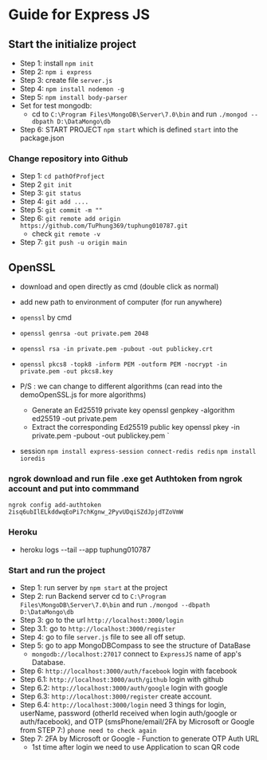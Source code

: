 # Guide for Express JS

## Start the initialize project

+ Step 1: install `npm init`
+ Step 2: `npm i express`
+ Step 3: create file `server.js`
+ Step 4: `npm install nodemon -g`
+ Step 5: `npm install body-parser`
+ Set for test mongodb:
  + cd to `C:\Program Files\MongoDB\Server\7.0\bin` and run `./mongod --dbpath D:\DataMongo\db` 
+ Step 6: START PROJECT `npm start` which is defined `start` into the package.json
  
### Change repository into Github

+ Step 1: `cd pathOfProfject`
+ Step 2 `git init`
+ Step 3: `git status`
+ Step 4: `git add ....`
+ Step 5: `git commit -m ""`
+ Step 6: `git remote add origin https://github.com/TuPhung369/tuphung010787.git`
  + check `git remote -v`
+ Step 7: `git push -u origin main`
  
## OpenSSL

+ download and open directly as cmd (double click as normal)
+ add new path to environment of computer (for run anywhere)
+ `openssl` by cmd
+ `openssl genrsa -out private.pem 2048`
+ `openssl rsa -in private.pem -pubout -out publickey.crt`
+ `openssl pkcs8 -topk8 -inform PEM -outform PEM -nocrypt -in private.pem -out pkcs8.key`

+ P/S : we can change to different algorithms (can read into the demoOpenSSL.js for more algorithms)
  + Generate an Ed25519 private key
    openssl genpkey -algorithm ed25519 -out private.pem
  + Extract the corresponding Ed25519 public key
    openssl pkey -in private.pem -pubout -out publickey.pem
`
+ session
`npm install express-session connect-redis redis`
`npm install ioredis`

### ngrok download and run file .exe get Authtoken from ngrok account and put into commmand

`ngrok config add-authtoken 2isq6ubIlELkddwqEoPi7chKgnw_2PyvUDqiSZdJpjdTZoVmW`

### Heroku

+ heroku logs --tail --app tuphung010787

### Start and run the project

+ Step 1: run server by `npm start` at the project
+ Step 2: run Backend server cd to `C:\Program Files\MongoDB\Server\7.0\bin` and run `./mongod --dbpath D:\DataMongo\db`
+ Step 3: go to the url `http://localhost:3000/login`
+ Step 3.1: go to `http://localhost:3000/register`
+ Step 4: go to file `server.js` file to see all off setup.
+ Step 5: go to app MongoDBCompass to see the structure of DataBase
  + `mongodb://localhost:27017` connect to `ExpressJS` name of app's Database.
+ Step 6: `http://localhost:3000/auth/facebook` login with facebook
+ Step 6.1: `http://localhost:3000/auth/github` login with github
+ Step 6.2: `http://localhost:3000/auth/google` login with google
+ Step 6.3: `http://localhost:3000/register` create account.
+ Step 6.4: `http://localhost:3000/login` need 3 things for login, userName, password (otherId received when login auth/google or auth/facebook), and OTP (smsPhone/email/2FA by Microsoft or Google from STEP 7:) `phone need to check again`
+ Step 7: 2FA by Microsoft or Google - Function to generate OTP Auth URL
  + 1st time after login we need to use Application to scan QR code 